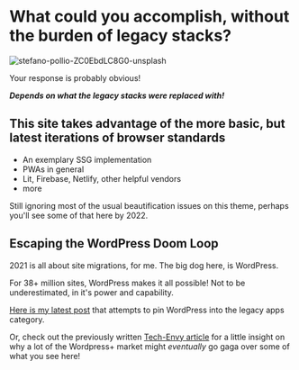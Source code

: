 
# What could you accomplish, without the burden of legacy stacks?

<img class="bordered" src="https://storage.googleapis.com/betterology-com.appspot.com/webappwriter/img/stefano-pollio-unsplash.jpg" alt="stefano-pollio-ZC0EbdLC8G0-unsplash" />

Your response is probably obvious! 

_**Depends on what the legacy stacks were replaced with!**_

## This site takes advantage of the more basic, but latest iterations of browser standards

- An exemplary SSG implementation
- PWAs in general
- Lit, Firebase, Netlify, other helpful vendors
- more

Still ignoring most of the usual beautification issues on this theme, perhaps you'll see some of that here by 2022.

## Escaping the WordPress Doom Loop

2021 is all about site migrations, for me. The big dog here, is WordPress.

For 38+ million sites, WordPress makes it all possible! Not to be underestimated, in it's power and capability.

[Here is my latest post](https://www.linkedin.com/pulse/wordpress-go-way-dodo-bird-pete-carapetyan) that attempts to pin WordPress into the legacy apps category.

Or, check out the previously written [Tech-Envy article](/explore/techEnvy/) for a little insight on why a lot of the Wordpress+ market might _eventually_ go gaga over some of what you see here!
